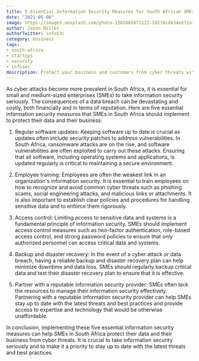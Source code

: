 ```yaml
---
title: 5 Essential Information Security Measures for South African SMEs
date: "2021-05-08"
image: https://images.unsplash.com/photo-1502085671122-2d218cd434e6?ixid=MnwxMjA3fDB8MHxwaG90by1wYWdlfHx8fGVufDB8fHx8&ixlib=rb-1.2.1&auto=format&fit=crop&w=1698&q=80
author: Jason Miller
authorTwitter: info53c
category: business
tags:
- south-africa
- startups
- security
- infosec
description: Protect your business and customers from cyber threats with these 5 essential information security measures for South African SMEs.
---
```


As cyber attacks become more prevalent in South Africa, it is essential for small and medium-sized enterprises (SMEs) to take information security seriously. The consequences of a data breach can be devastating and costly, both financially and in terms of reputation. Here are five essential information security measures that SMEs in South Africa should implement to protect their data and their business:

1. Regular software updates: Keeping software up to date is crucial as updates often include security patches to address vulnerabilities. In South Africa, ransomware attacks are on the rise, and software vulnerabilities are often exploited to carry out these attacks. Ensuring that all software, including operating systems and applications, is updated regularly is critical to maintaining a secure environment.

2. Employee training: Employees are often the weakest link in an organization's information security. It is essential to train employees on how to recognize and avoid common cyber threats such as phishing scams, social engineering attacks, and malicious links or attachments. It is also important to establish clear policies and procedures for handling sensitive data and to enforce them rigorously.

3. Access control: Limiting access to sensitive data and systems is a fundamental principle of information security. SMEs should implement access control measures such as two-factor authentication, role-based access control, and strong password policies to ensure that only authorized personnel can access critical data and systems.

4. Backup and disaster recovery: In the event of a cyber attack or data breach, having a reliable backup and disaster recovery plan can help minimize downtime and data loss. SMEs should regularly backup critical data and test their disaster recovery plan to ensure that it is effective.

5. Partner with a reputable information security provider: SMEs often lack the resources to manage their information security effectively. Partnering with a reputable information security provider can help SMEs stay up to date with the latest threats and best practices and provide access to expertise and technology that would be otherwise unaffordable.

In conclusion, implementing these five essential information security measures can help SMEs in South Africa protect their data and their business from cyber threats. It is crucial to take information security seriously and to make it a priority to stay up to date with the latest threats and best practices.